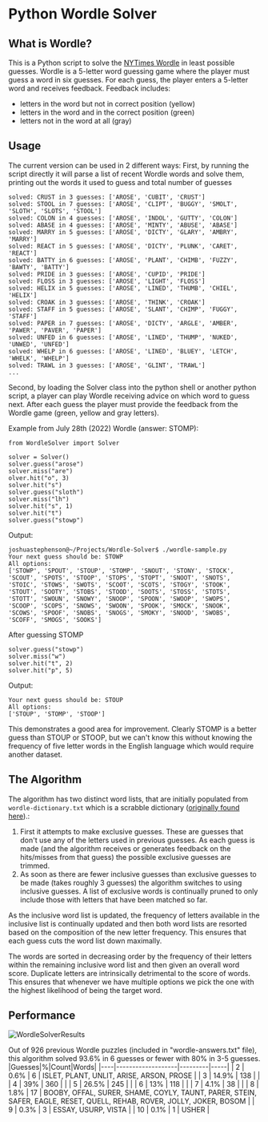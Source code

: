 # Python Wordle Solver

## What is Wordle?
This is a Python script to solve the [NYTimes Wordle](https://www.nytimes.com/games/wordle/index.html) in least possible guesses. Wordle is a 5-letter word guessing game where the player must guess a word in six guesses. For each guess, the player enters a 5-letter word and receives feedback. Feedback includes:
- letters in the word but not in correct position (yellow)
- letters in the word and in the correct position (green)
- letters not in the word at all (gray)

## Usage
The current version can be used in 2 different ways:
First, by running the script directly it will parse a list of recent Wordle words and solve them, printing out the words it used to guess and total number of guesses

```
solved: CRUST in 3 guesses: ['AROSE', 'CUBIT', 'CRUST']
solved: STOOL in 7 guesses: ['AROSE', 'CLIPT', 'BUGGY', 'SMOLT', 'SLOTH', 'SLOTS', 'STOOL']
solved: COLON in 4 guesses: ['AROSE', 'INDOL', 'GUTTY', 'COLON']
solved: ABASE in 4 guesses: ['AROSE', 'MINTY', 'ABUSE', 'ABASE']
solved: MARRY in 5 guesses: ['AROSE', 'DICTY', 'GLARY', 'AMBRY', 'MARRY']
solved: REACT in 5 guesses: ['AROSE', 'DICTY', 'PLUNK', 'CARET', 'REACT']
solved: BATTY in 6 guesses: ['AROSE', 'PLANT', 'CHIMB', 'FUZZY', 'BAWTY', 'BATTY']
solved: PRIDE in 3 guesses: ['AROSE', 'CUPID', 'PRIDE']
solved: FLOSS in 3 guesses: ['AROSE', 'LIGHT', 'FLOSS']
solved: HELIX in 5 guesses: ['AROSE', 'LINED', 'THUMB', 'CHIEL', 'HELIX']
solved: CROAK in 3 guesses: ['AROSE', 'THINK', 'CROAK']
solved: STAFF in 5 guesses: ['AROSE', 'SLANT', 'CHIMP', 'FUGGY', 'STAFF']
solved: PAPER in 7 guesses: ['AROSE', 'DICTY', 'ARGLE', 'AMBER', 'PAWER', 'PAVER', 'PAPER']
solved: UNFED in 6 guesses: ['AROSE', 'LINED', 'THUMP', 'NUKED', 'UNWED', 'UNFED']
solved: WHELP in 6 guesses: ['AROSE', 'LINED', 'BLUEY', 'LETCH', 'WHELK', 'WHELP']
solved: TRAWL in 3 guesses: ['AROSE', 'GLINT', 'TRAWL']
...
```

Second, by loading the Solver class into the python shell or another python script, a player can play Wordle receiving advice on which word to guess next. After each guess the player must provide the feedback from the Wordle game (green, yellow and gray letters).

Example from July 28th (2022) Wordle (answer: STOMP):
```
from WordleSolver import Solver
  
solver = Solver()
solver.guess("arose")
solver.miss("are")
olver.hit("o", 3)
solver.hit("s")
solver.guess("sloth")
solver.miss("lh")
solver.hit("s", 1)
solver.hit("t")
solver.guess("stowp")
```

Output:
```
joshuastephenson@~/Projects/Wordle-Solver$ ./wordle-sample.py 
Your next guess should be: STOWP
All options:
['STOWP', 'SPOUT', 'STOUP', 'STOMP', 'SNOUT', 'STONY', 'STOCK', 'SCOUT', 'SPOTS', 'STOOP', 'STOPS', 'STOPT', 'SNOOT', 'SNOTS', 'STOIC', 'STOWS', 'SWOTS', 'SCOOT', 'SCOTS', 'STOGY', 'STOOK', 'STOUT', 'SOOTY', 'STOBS', 'STOOD', 'SOOTS', 'STOSS', 'STOTS', 'STOTT', 'SWOUN', 'SNOWY', 'SNOOP', 'SPOON', 'SWOOP', 'SWOPS', 'SCOOP', 'SCOPS', 'SNOWS', 'SWOON', 'SPOOK', 'SMOCK', 'SNOOK', 'SCOWS', 'SPOOF', 'SNOBS', 'SNOGS', 'SMOKY', 'SNOOD', 'SWOBS', 'SCOFF', 'SMOGS', 'SOOKS']
```

After guessing STOMP
```
solver.guess("stowp")
solver.miss("w")
solver.hit("t", 2)
solver.hit("p", 5)
```

Output:
```
Your next guess should be: STOUP
All options:
['STOUP', 'STOMP', 'STOOP']
```

This demonstrates a good area for improvement. Clearly STOMP is a better guess than STOUP or STOOP, but we can't know this without knowing the frequency of five letter words in the English language which would require another dataset.

## The Algorithm
The algorithm has two distinct word lists, that are initially populated from `wordle-dictionary.txt` which is a scrabble dictionary ([originally found here](https://github.com/redbo/scrabble/blob/master/dictionary.txt)).:
1. First it attempts to make exclusive guesses. These are guesses that don't use any of the letters used in previous guesses. As each guess is made (and the algorithm receives or generates feedback on the hits/misses from that guess) the possible exclusive guesses are trimmed.
2. As soon as there are fewer inclusive guesses than exclusive guesses to be made (takes roughly 3 guesses) the algorithm switches to using inclusive guesses. A list of exclusive words is continually pruned to only include those with letters that have been matched so far.

As the inclusive word list is updated, the frequency of letters available in the inclusive list is continually updated and then both word lists are resorted based on the composition of the new letter frequency. This ensures that each guess cuts the word list down maximally.

The words are sorted in decreasing order by the frequency of their letters within the remaining inclusive word list and then given an overall word score. Duplicate letters are intrinsically detrimental to the score of words. This ensures that whenever we have multiple options we pick the one with the highest likelihood of being the target word.

## Performance
![WordleSolverResults](https://user-images.githubusercontent.com/11002/181620483-e959c8c4-8916-4e9e-bbe5-46bfe5462a85.png)

Out of 926 previous Wordle puzzles (included in "wordle-answers.txt" file), this algorithm solved 93.6% in 6 guesses or fewer with 80% in 3-5 guesses.
|Guesses|%|Count|Words|
|----|-------------------|---------|-----|
| 2  | 0.6%  | 6   | ISLET, PLANT, UNLIT, ARISE, ARSON, PROSE |
| 3  | 14.9% | 138 | |
| 4  | 39%   | 360 | |
| 5  | 26.5% | 245 | |
| 6  | 13%   | 118 | |
| 7  | 4.1%  | 38  | |
| 8  | 1.8%  | 17  | BOOBY, OFFAL, SURER, SHAME, COYLY, TAUNT, PARER, STEIN, SAFER, EAGLE, RESET, QUELL, REHAB, ROVER, JOLLY, JOKER, BOSOM |
| 9  | 0.3%  | 3   | ESSAY, USURP, VISTA |
| 10 | 0.1%  | 1   | USHER |
